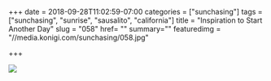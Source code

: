 +++
date = 2018-09-28T11:02:59-07:00
categories = ["sunchasing"]
tags = ["sunchasing", "sunrise", "sausalito", "california"]
title = "Inspiration to Start Another Day"
slug = "058"
href= ""
summary=""
featuredimg = "//media.konigi.com/sunchasing/058.jpg"

+++

<img src="//media.konigi.com/sunchasing/058.jpg" />